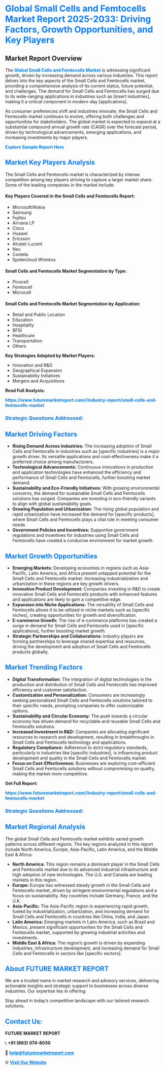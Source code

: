 <h1 style="color: #007BFF;">Global Small Cells and Femtocells Market Report 2025-2033: Driving Factors, Growth Opportunities, and Key Players</h1>

<section id="overview">
<h2>Market Report Overview</h2>
<p>The <a href="https://www.futuremarketreport.com//industry-report/small-cells-and-femtocells-market" style="color: #007BFF; text-decoration: none;"><strong>Global Small Cells and Femtocells Market</strong></a> is witnessing significant growth, driven by increasing demand across various industries. This report delves into the key aspects of the Small Cells and Femtocells market, providing a comprehensive analysis of its current status, future potential, and challenges. The demand for Small Cells and Femtocells has surged due to its wide-ranging applications in industries such as [insert industries], making it a critical component in modern-day [applications].</p>
<p>As consumer preferences shift and industries innovate, the Small Cells and Femtocells market continues to evolve, offering both challenges and opportunities for stakeholders. The global market is expected to expand at a substantial compound annual growth rate (CAGR) over the forecast period, driven by technological advancements, emerging applications, and increasing investments by major players.</p>
</section>

<section id="overview">
<p><a href="https://www.futuremarketreport.com//request-sample/reportId=57383" style="color: #007BFF; text-decoration: none;"><strong>Explore Sample Report Here</strong></a></p>
</section>

<section id="key-players">
<h2 style="color: #007BFF;">Market Key Players Analysis</h2>
<p>The Small Cells and Femtocells market is characterized by intense competition among key players striving to capture a larger market share. Some of the leading companies in the market include:</p>
<h4>Key Players Covered in the Small Cells and Femtocells Report:</h4>
<ul><li>Microsoft/Nokia</li><li>Samsung</li><li>Fujitsu</li><li>Airvana LP</li><li>Cisco</li><li>Huawei</li><li>Ericsson</li><li>Alcatel-Lucent</li><li>Nec</li><li>Contela</li><li>Spidercloud Wireless</li></ul>
<h4>Small Cells and Femtocells Market Segmentation by Type:</h4>
<ul><li>Picocell</li><li>Femtocell</li><li>Microcell</li></ul>

<h4>Small Cells and Femtocells Market Segmentation by Application:</h4>
<ul><li>Retail and Public Location</li><li>Education</li><li>Hospitality</li><li>BFSI</li><li>Healthcare</li><li>Transportation</li><li>Others</li></ul>
<p><strong>Key Strategies Adopted by Market Players:</strong></p>
<ul>
<li>Innovation and R&D</li>
<li>Geographical Expansion</li>
<li>Sustainability Initiatives</li>
<li>Mergers and Acquisitions</li>
</ul>
</section>

<section>
<p><strong>Read Full Analysis: </strong></p><a href="https://www.futuremarketreport.com//industry-report/small-cells-and-femtocells-market" style="color: #007BFF; text-decoration: none;"><strong>https://www.futuremarketreport.com//industry-report/small-cells-and-femtocells-market</strong></a>
<h3 style="color: #007BFF;">Strategic Questions Addressed:</h3>
</section>

<section id="driving-factors">
<h2 style="color: #007BFF;">Market Driving Factors</h2>
<ul>
<li><strong>Rising Demand Across Industries:</strong> The increasing adoption of Small Cells and Femtocells in industries such as [specific industries] is a major growth driver. Its versatile applications and cost-effectiveness make it a preferred choice among manufacturers.</li>
<li><strong>Technological Advancements:</strong> Continuous innovations in production and application technologies have enhanced the efficiency and performance of Small Cells and Femtocells, further boosting market demand.</li>
<li><strong>Sustainability and Eco-Friendly Initiatives:</strong> With growing environmental concerns, the demand for sustainable Small Cells and Femtocells solutions has surged. Companies are investing in eco-friendly variants to align with global sustainability goals.</li>
<li><strong>Growing Population and Urbanization:</strong> The rising global population and rapid urbanization have increased the demand for [specific products], where Small Cells and Femtocells plays a vital role in meeting consumer needs.</li>
<li><strong>Government Policies and Incentives:</strong> Supportive government regulations and incentives for industries using Small Cells and Femtocells have created a conducive environment for market growth.</li>
</ul>
</section>

<section id="growth-opportunities">
<h2 style="color: #007BFF;">Market Growth Opportunities</h2>
<ul>
<li><strong>Emerging Markets:</strong> Developing economies in regions such as Asia-Pacific, Latin America, and Africa present untapped potential for the Small Cells and Femtocells market. Increasing industrialization and urbanization in these regions are key growth drivers.</li>
<li><strong>Innovative Product Development:</strong> Companies investing in R&D to create innovative Small Cells and Femtocells products with enhanced features and applications are likely to gain a competitive edge.</li>
<li><strong>Expansion into Niche Applications:</strong> The versatility of Small Cells and Femtocells allows it to be utilized in niche markets such as [specific niches], creating opportunities for growth and diversification.</li>
<li><strong>E-commerce Growth:</strong> The rise of e-commerce platforms has created a surge in demand for Small Cells and Femtocells used in [specific applications], further boosting market growth.</li>
<li><strong>Strategic Partnerships and Collaborations:</strong> Industry players are forming partnerships to leverage shared expertise and resources, driving the development and adoption of Small Cells and Femtocells products globally.</li>
</ul>
</section>

<section id="trending-factors">
<h2 style="color: #007BFF;">Market Trending Factors</h2>
<ul>
<li><strong>Digital Transformation:</strong> The integration of digital technologies in the production and distribution of Small Cells and Femtocells has improved efficiency and customer satisfaction.</li>
<li><strong>Customization and Personalization:</strong> Consumers are increasingly seeking personalized Small Cells and Femtocells solutions tailored to their specific needs, prompting companies to offer customizable options.</li>
<li><strong>Sustainability and Circular Economy:</strong> The push towards a circular economy has driven demand for recyclable and reusable Small Cells and Femtocells solutions.</li>
<li><strong>Increased Investment in R&D:</strong> Companies are allocating significant resources to research and development, resulting in breakthroughs in Small Cells and Femtocells technology and applications.</li>
<li><strong>Regulatory Compliance:</strong> Adherence to strict regulatory standards, particularly in industries like [specific industries], is influencing product development and quality in the Small Cells and Femtocells market.</li>
<li><strong>Focus on Cost-Effectiveness:</strong> Businesses are exploring cost-efficient Small Cells and Femtocells solutions without compromising on quality, making the market more competitive.</li>
</ul>
</section>

<section>
<p><strong>Get Full Report: </strong></p><a href="https://www.futuremarketreport.com//industry-report/small-cells-and-femtocells-market" style="color: #007BFF; text-decoration: none;"><strong>https://www.futuremarketreport.com//industry-report/small-cells-and-femtocells-market</strong></a>
<h3 style="color: #007BFF;">Strategic Questions Addressed:</h3>
</section>


<section id="regional-analysis">
<h2 style="color: #007BFF;">Market Regional Analysis</h2>
<p>The global Small Cells and Femtocells market exhibits varied growth patterns across different regions. The key regions analyzed in this report include North America, Europe, Asia-Pacific, Latin America, and the Middle East & Africa:</p>
<ul>
<li><strong>North America:</strong> This region remains a dominant player in the Small Cells and Femtocells market due to its advanced industrial infrastructure and high adoption of new technologies. The U.S. and Canada are leading markets in this region.</li>
<li><strong>Europe:</strong> Europe has witnessed steady growth in the Small Cells and Femtocells market, driven by stringent environmental regulations and a focus on sustainability. Key countries include Germany, France, and the U.K.</li>
<li><strong>Asia-Pacific:</strong> The Asia-Pacific region is experiencing rapid growth, fueled by industrialization, urbanization, and increasing demand for Small Cells and Femtocells in countries like China, India, and Japan.</li>
<li><strong>Latin America:</strong> Emerging markets in Latin America, such as Brazil and Mexico, present significant opportunities for the Small Cells and Femtocells market, supported by growing industrial activities and investments.</li>
<li><strong>Middle East & Africa:</strong> The region’s growth is driven by expanding industries, infrastructure development, and increasing demand for Small Cells and Femtocells in sectors like [specific sectors].</li>
</ul>
</section>

<footer>
<h2 style="color: #007BFF;">About FUTURE MARKET REPORT</h2>
<p>We are a trusted name in market research and advisory services, delivering actionable insights and strategic support to businesses across diverse industries. Our expertise lies in offering:</p>

<p>Stay ahead in today’s competitive landscape with our tailored research solutions.</p>

<h2 style="color: #007BFF;">Contact Us:</h2>
<p><strong>FUTURE MARKET REPORT</strong></p>
<p>📞 <strong>+91 (883) 074-8030</strong></p>
<p>📧 <strong><a href="mailto:help@futuremarketreport.com" style="color: #007BFF;">help@futuremarketreport.com</a></strong></p>
<p>🌐 <strong><a href="https://www.futuremarketreport.com/" style="color: #007BFF;">Visit Our Website</a></strong></p>
</footer>